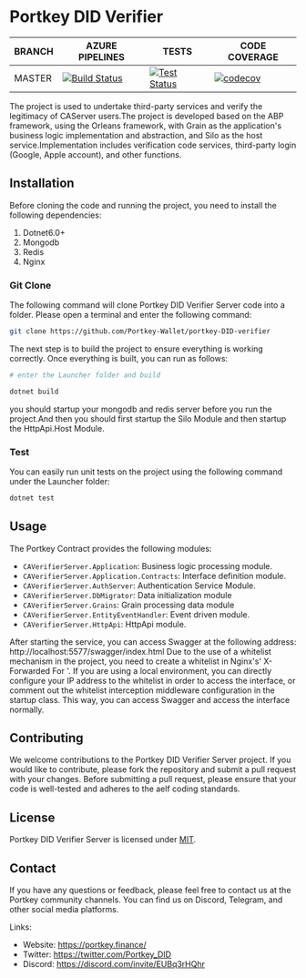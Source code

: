 # Portkey DID Verifier

 BRANCH | AZURE PIPELINES                                                                                                                                                                                                                                                  | TESTS                                                                                                                                                                                                                                                   | CODE COVERAGE                                                                                                                                                                           
--------|------------------------------------------------------------------------------------------------------------------------------------------------------------------------------------------------------------------------------------------------------------------|---------------------------------------------------------------------------------------------------------------------------------------------------------------------------------------------------------------------------------------------------------|-----------------------------------------------------------------------------------------------------------------------------------------------------------------------------------------
 MASTER | [![Build Status](https://dev.azure.com/Portkey-Finance/Portkey-Finance/_apis/build/status%2FPortkey-Wallet.portkey-DID-verifier?branchName=master)](https://dev.azure.com/Portkey-Finance/Portkey-Finance/_build/latest?definitionId=11&branchName=master) | [![Test Status](https://dev.azure.com/Portkey-Finance/Portkey-Finance/_apis/build/status%2FPortkey-Wallet.portkey-DID-server?branchName=master)](https://dev.azure.com/Portkey-Finance/Portkey-Finance/_build/latest?definitionId=11&branchName=master) | [![codecov](https://codecov.io/gh/Portkey-Wallet/portkey-DID-verifier/branch/master/graph/badge.svg?token=CZMZ5NGDDW)](https://codecov.io/gh/Portkey-Wallet/portkey-DID-verifier) 


The project is used to undertake third-party services and verify the legitimacy of CAServer users.The project is developed based on the ABP framework, using the Orleans framework, with Grain as the application's business logic implementation and abstraction, and Silo as the host service.Implementation includes verification code services, third-party login (Google, Apple account), and other functions.

## Installation

Before cloning the code and running the project, you need to install the following dependencies:

1. Dotnet6.0+
2. Mongodb
3. Redis
4. Nginx

### Git Clone

The following command will clone Portkey DID Verifier Server code into a folder. Please open a terminal and enter the
following command:

```Bash
git clone https://github.com/Portkey-Wallet/portkey-DID-verifier
```

The next step is to build the project to ensure everything is working correctly. Once everything is built, you can run
as follows:

```Bash
# enter the Launcher folder and build 

dotnet build


```

you should startup your mongodb and redis server before you run the project.And then you should first startup the Silo
Module and then startup the HttpApi.Host Module.

### Test

You can easily run unit tests on the project using the following command under the Launcher folder:

```Bash
dotnet test
```

## Usage

The Portkey Contract provides the following modules:

- `CAVerifierServer.Application`: Business logic processing module.
- `CAVerifierServer.Application.Contracts`: Interface definition module.
- `CAVerifierServer.AuthServer`: Authentication Service Module.
- `CAVerifierServer.DbMigrator`: Data initialization module
- `CAVerifierServer.Grains`: Grain processing data module
- `CAVerifierServer.EntityEventHandler`: Event driven module.
- `CAVerifierServer.HttpApi`: HttpApi module.

After starting the service, you can access Swagger at the following address: http://localhost:5577/swagger/index.html
Due to the use of a whitelist mechanism in the project, you need to create a whitelist in Nginx's' X-Forwarded For '. If you are using a local environment, you can directly
configure your IP address to the whitelist in order to access the interface, or comment out the whitelist interception middleware configuration in the startup class. This way, you can access Swagger and access the interface normally.


## Contributing

We welcome contributions to the Portkey DID Verifier Server  project. If you would like to contribute, please fork the repository and submit a pull request with your changes. Before submitting a pull request, please ensure that your code is well-tested and adheres to the aelf coding standards.

## License

Portkey DID Verifier Server is licensed under [MIT](https://github.com/Portkey-Wallet/portkey-DID-verifier/blob/master/LICENSE).


## Contact

If you have any questions or feedback, please feel free to contact us at the Portkey community channels. You can find us on Discord, Telegram, and other social media platforms.

Links:

- Website: https://portkey.finance/
- Twitter: https://twitter.com/Portkey_DID
- Discord: https://discord.com/invite/EUBq3rHQhr
